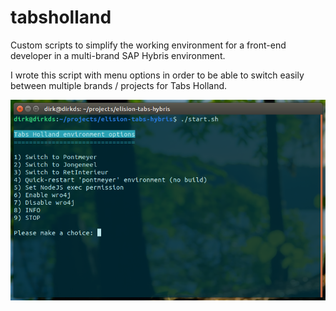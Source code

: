 # tabsholland
Custom scripts to simplify the working environment for a front-end developer in a multi-brand SAP Hybris environment.

I wrote this script with menu options in order to be able to switch easily between multiple brands / projects for Tabs Holland.

![Preview of the menu](screenshot.png)
